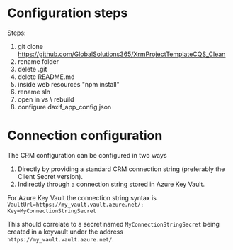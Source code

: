 # Configuration steps

Steps:

1. git clone https://github.com/GlobalSolutions365/XrmProjectTemplateCQS_Clean
1. rename folder
1. delete .git
1. delete README.md
1. inside web resources "npm install"
1. rename sln
1. open in vs \ rebuild
1. configure  daxif_app_config.json

# Connection configuration

The CRM configuration can be configured in two ways
1. Directly by providing a standard CRM connection string (preferably the Client Secret version).
1. Indirectly through a connection string stored in Azure Key Vault.

For Azure Key Vault the connection string syntax is ```VaultUrl=https://my_vault.vault.azure.net/; Key=MyConnectionStringSecret```

This should correlate to a secret named ```MyConnectionStringSecret``` being created in a keyvault under the address ```https://my_vault.vault.azure.net/```.
